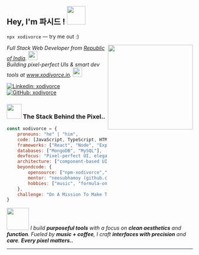 <h2> Hey, I'm  파시드 ! <img src="https://media.giphy.com/media/klAklGPUPZ4X9CDjHO/giphy.gif" width="50"></h2>

<p><code>npx xodivorce</code> — try me out :)</p>

<img align="right" src="https://media.giphy.com/media/xw0byfRYmmm0Ka4r4m/giphy.gif" width="230">

<p><em>
Full Stack Web Developer from <a href="https://en.wikipedia.org/wiki/India">Republic of India</a>.  
<img src="https://media.giphy.com/media/7YJN5CEWK2NR8P661R/giphy.gif" width="25"><br>
Building pixel-perfect UIs & smart dev tools at <a href="https://www.xodivorce.in">www.xodivorce.in</a>.  
<img src="https://media.giphy.com/media/lkgQ2YIeGFfgg1QRwW/giphy.gif" width="25">
</em></p>

[![Linkedin: xodivorce](https://img.shields.io/badge/-xodivorce-blue?style=flat-square&logo=Linkedin&logoColor=white&link=https://www.linkedin.com/in/prasidmandal/)](https://www.linkedin.com/in/prasidmandal/)
[![GitHub: xodivorce](https://img.shields.io/github/followers/xodivorce?label=follow&style=social)](https://github.com/xodivorce)

### <img src="https://media.giphy.com/media/6W4vUe12nHWnk8qzoo/giphy.gif" width="40"> The Stack Behind the Pixel..

```javascript
const xodivorce = {
    pronouns: "he" | "him",
    code: [JavaScript, TypeScript, HTML, CSS, PHP, Python, C++, Kotlin],
    frameworks: ["React", "Node", "Express", "Tailwind", "Bootstrap"],
    databases: ["MongoDB", "MySQL"],
    devfocus: "Pixel-perfect UI, elegant icons, and clean, readable code.",
    architecture: ["component-based UI", "RESTful APIs", "modular monolith"],
    beyondcode: {
        opensource: ["npm-xodivorce","audio-to-image-node", "xodivorce-in"],
        mentor: "neosubhamoy (github.com/neosubhamoy)",
        hobbies: ["music", "formula-one", "k-drama", "bgmi"]
    },
    challenge: "On A Mission To Make The Web More Interesting.."
}
```

<img src="https://media.giphy.com/media/9ucGpJp9QF1ModuBpL/giphy.gif" width="60"> 
<em>
I build <b>purposeful tools</b> with a focus on <b>clean aesthetics</b> and <b>function</b>.  
Fueled by <b>music + coffee</b>,  
I craft <b>interfaces with precision</b> and <b>care</b>. <b>Every pixel matters..</b>
</em>


---